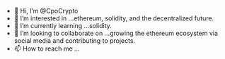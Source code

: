 - 👋 Hi, I’m @CpoCrypto
- 👀 I’m interested in ...ethereum, solidity, and the decentralized future.
- 🌱 I’m currently learning ...solidity.
- 💞️ I’m looking to collaborate on ...growing the ethereum ecosystem via social media and contributing to projects.
- 📫 How to reach me ...

<!---
CpoCrypto/CpoCrypto is a ✨ special ✨ repository because its `README.md` (this file) appears on your GitHub profile.
You can click the Preview link to take a look at your changes.
--->
